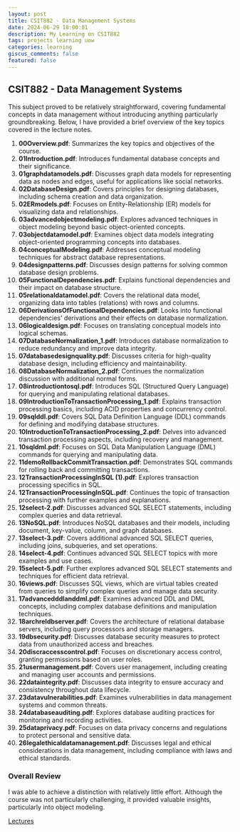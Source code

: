 ```yaml
---
layout: post
title: CSIT882 - Data Management Systems
date: 2024-06-29 18:00:01
description: My Learning on CSIT882
tags: projects learning uow
categories: learning
giscus_comments: false
featured: false
---
```


## CSIT882 - Data Management Systems

This subject proved to be relatively straightforward, covering fundamental concepts in data management without introducing anything particularly groundbreaking. Below, I have provided a brief overview of the key topics covered in the lecture notes.

1. **00Overview.pdf**: Summarizes the key topics and objectives of the course.
2. **01Introduction.pdf**: Introduces fundamental database concepts and their significance.
3. **01graphdatamodels.pdf**: Discusses graph data models for representing data as nodes and edges, useful for applications like social networks.
4. **02DatabaseDesign.pdf**: Covers principles for designing databases, including schema creation and data organization.
5. **02ERmodels.pdf**: Focuses on Entity-Relationship (ER) models for visualizing data and relationships.
6. **03advancedobjectmodeling.pdf**: Explores advanced techniques in object modeling beyond basic object-oriented concepts.
7. **03objectdatamodel.pdf**: Examines object data models integrating object-oriented programming concepts into databases.
8. **04conceptualModeling.pdf**: Addresses conceptual modeling techniques for abstract database representations.
9. **04designpatterns.pdf**: Discusses design patterns for solving common database design problems.
10. **05FunctionalDependencies.pdf**: Explains functional dependencies and their impact on database structure.
11. **05relationaldatamodel.pdf**: Covers the relational data model, organizing data into tables (relations) with rows and columns.
12. **06DerivationsOfFunctionalDependencies.pdf**: Looks into functional dependencies' derivations and their effects on database normalization.
13. **06logicaldesign.pdf**: Focuses on translating conceptual models into logical schemas.
14. **07DatabaseNormalization_1.pdf**: Introduces database normalization to reduce redundancy and improve data integrity.
15. **07databasedesignquality.pdf**: Discusses criteria for high-quality database design, including efficiency and maintainability.
16. **08DatabaseNormalization_2.pdf**: Continues the normalization discussion with additional normal forms.
17. **08introductiontosql.pdf**: Introduces SQL (Structured Query Language) for querying and manipulating relational databases.
18. **09IntroductionToTransactionProcessing_1.pdf**: Explains transaction processing basics, including ACID properties and concurrency control.
19. **09sqlddl.pdf**: Covers SQL Data Definition Language (DDL) commands for defining and modifying database structures.
20. **10IntroductionToTransactionProcessing_2.pdf**: Delves into advanced transaction processing aspects, including recovery and management.
21. **10sqldml.pdf**: Focuses on SQL Data Manipulation Language (DML) commands for querying and manipulating data.
22. **11demoRollbackCommitTransaction.pdf**: Demonstrates SQL commands for rolling back and committing transactions.
23. **12TransactionProcessingInSQL (1).pdf**: Explores transaction processing specifics in SQL.
24. **12TransactionProcessingInSQL.pdf**: Continues the topic of transaction processing with further examples and explanations.
25. **12select-2.pdf**: Discusses advanced SQL SELECT statements, including complex queries and data retrieval.
26. **13NoSQL.pdf**: Introduces NoSQL databases and their models, including document, key-value, column, and graph databases.
27. **13select-3.pdf**: Covers additional advanced SQL SELECT queries, including joins, subqueries, and set operations.
28. **14select-4.pdf**: Continues advanced SQL SELECT topics with more examples and use cases.
29. **15select-5.pdf**: Further explores advanced SQL SELECT statements and techniques for efficient data retrieval.
30. **16views.pdf**: Discusses SQL views, which are virtual tables created from queries to simplify complex queries and manage data security.
31. **17advancedddlanddml.pdf**: Examines advanced DDL and DML concepts, including complex database definitions and manipulation techniques.
32. **18archreldbserver.pdf**: Covers the architecture of relational database servers, including query processors and storage managers.
33. **19dbsecurity.pdf**: Discusses database security measures to protect data from unauthorized access and breaches.
34. **20discraccesscontrol.pdf**: Focuses on discretionary access control, granting permissions based on user roles.
35. **21usermanagement.pdf**: Covers user management, including creating and managing user accounts and permissions.
36. **22dataintegrity.pdf**: Discusses data integrity to ensure accuracy and consistency throughout data lifecycle.
37. **23datavulnerabilities.pdf**: Examines vulnerabilities in data management systems and common threats.
38. **24databaseauditing.pdf**: Explores database auditing practices for monitoring and recording activities.
39. **25dataprivacy.pdf**: Focuses on data privacy concerns and regulations to protect personal and sensitive data.
40. **26legalethicaldatamanagement.pdf**: Discusses legal and ethical considerations in data management, including compliance with laws and ethical standards.

### Overall Review

I was able to achieve a distinction with relatively little effort. Although the course was not particularly challenging, it provided valuable insights, particularly into object modeling.

[Lectures](/assets/pdf/DB.zip)